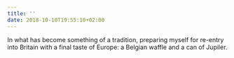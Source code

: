 ```yaml
---
title: ''
date: 2018-10-10T19:55:10+02:00
---
```

In what has become something of a tradition, preparing myself for re-entry into Britain with a final taste of Europe: a Belgian waffle and a can of Jupiler.
